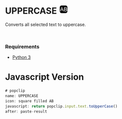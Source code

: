 # UPPERCASE <img src="icon.png" alt="image" width="30"/>

Converts all selected text to uppercase.

<br>

### Requirements

- [Python 3](https://www.python.org/downloads/)


# Javascript Version

```js
# popclip
name: UPPERCASE
icon: square filled AB
javascript: return popclip.input.text.toUpperCase()
after: paste-result
```
